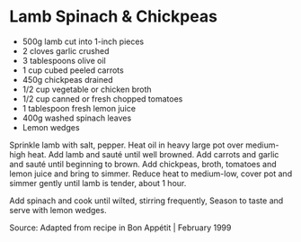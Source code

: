 # Lamb Spinach & Chickpeas

* 500g lamb  cut into 1-inch pieces
* 2 cloves garlic crushed
* 3 tablespoons olive oil
* 1 cup cubed peeled carrots
* 450g chickpeas drained
* 1/2 cup vegetable or chicken broth
* 1/2 cup canned or fresh chopped tomatoes 
* 1 tablespoon fresh lemon juice
* 400g washed spinach leaves
* Lemon wedges

Sprinkle lamb with salt, pepper. Heat oil in heavy large pot over medium-high heat. Add lamb and sauté until well browned. Add carrots and garlic and sauté until beginning to brown. Add chickpeas, broth, tomatoes and lemon juice and bring to simmer. Reduce heat to medium-low, cover pot and simmer gently until lamb is tender, about 1 hour.  

Add spinach and cook until wilted, stirring frequently,  Season to taste and serve with lemon wedges.

Source: Adapted from recipe in Bon Appétit  | February 1999

